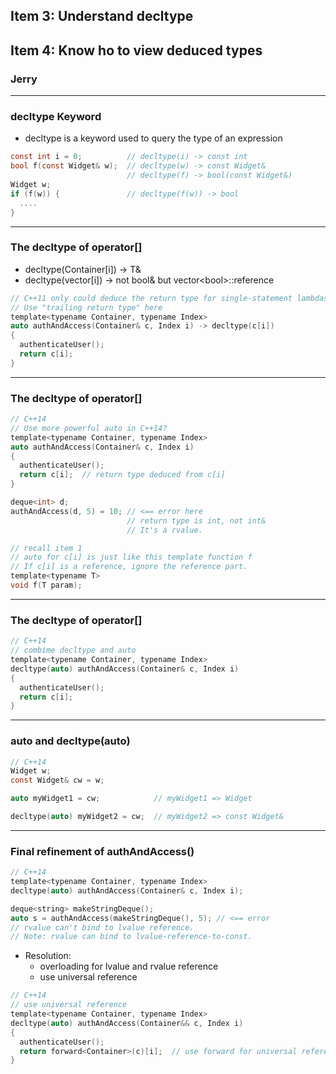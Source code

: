<!--Meta author:'Jerry' theme:'night' title:Effect Modern C++-->
<!--Meta width:1440 height:900-->
<!--Meta margin:0-->
<!--Meta minScale:0.5-->

## Item 3: Understand decltype
## Item 4: Know ho to view deduced types

### Jerry

---

### decltype Keyword
* decltype is a keyword used to query the type of an expression

``` c
const int i = 0;          // decltype(i) -> const int
bool f(const Widget& w);  // decltype(w) -> const Widget&
                          // decltype(f) -> bool(const Widget&)
Widget w;
if (f(w)) {               // decltype(f(w)) -> bool
  ....
}
```

----

### The decltype of operator[]

* decltype(Container<T>[i]) -> T&
* decltype(vector<bool>[i]) -> not bool& but vector&lt;bool&gt;::reference

``` c
// C++11 only could deduce the return type for single-statement lambdas.
// Use "trailing return type" here
template<typename Container, typename Index>
auto authAndAccess(Container& c, Index i) -> decltype(c[i])
{
  authenticateUser();
  return c[i];
}
```

----

### The decltype of operator[]
``` c
// C++14
// Use more powerful auto in C++14?
template<typename Container, typename Index>
auto authAndAccess(Container& c, Index i)
{
  authenticateUser();
  return c[i];  // return type deduced from c[i]
}

deque<int> d;
authAndAccess(d, 5) = 10; // <== error here
                          // return type is int, not int&
                          // It's a rvalue.
```

``` c
// recall item 1
// auto for c[i] is just like this template function f
// If c[i] is a reference, ignore the reference part.
template<typename T>
void f(T param);
```

----

### The decltype of operator[]
``` c
// C++14
// combime decltype and auto
template<typename Container, typename Index>
decltype(auto) authAndAccess(Container& c, Index i)
{
  authenticateUser();
  return c[i];
}
```

----

### auto and decltype(auto)
``` c
// C++14
Widget w;
const Widget& cw = w;

auto myWidget1 = cw;            // myWidget1 => Widget

decltype(auto) myWidget2 = cw;  // myWidget2 => const Widget&
```

----

### Final refinement of authAndAccess()
``` c
// C++14
template<typename Container, typename Index>
decltype(auto) authAndAccess(Container& c, Index i);

deque<string> makeStringDeque();
auto s = authAndAccess(makeStringDeque(), 5); // <== error
// rvalue can't bind to lvalue reference.
// Note: rvalue can bind to lvalue-reference-to-const.
```
* Resolution:
  * overloading for lvalue and rvalue reference
  * use universal reference
``` c
// C++14
// use universal reference
template<typename Container, typename Index>
decltype(auto) authAndAccess(Container&& c, Index i)
{
  authenticateUser();
  return forward<Container>(c)[i];  // use forward for universal reference
}
```
